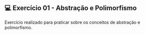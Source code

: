 ## 💻 Exercício 01 - Abstração e Polimorfismo

Exercício realizado para praticar sobre os conceitos de abstração e polimorfismo.
